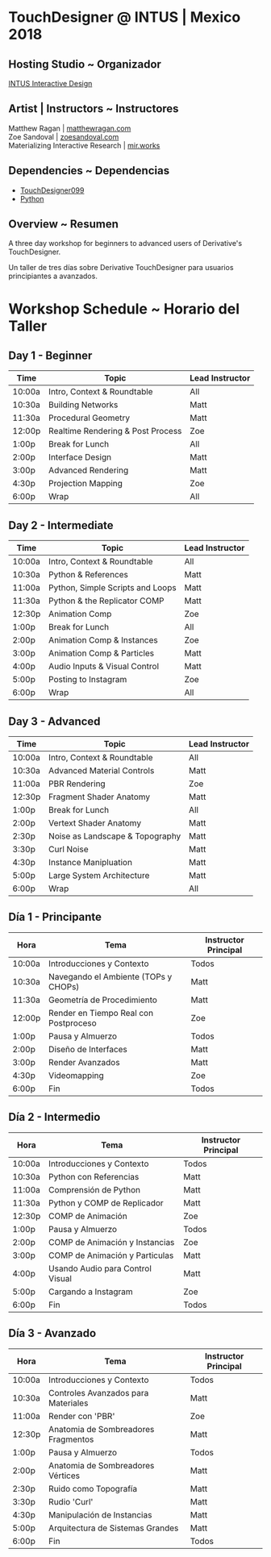 # TouchDesigner @ INTUS | Mexico 2018

## Hosting Studio   ~   Organizador
[INTUS Interactive Design](http://intus.tv/)

## Artist | Instructors   ~   Instructores
Matthew Ragan | [matthewragan.com](https://matthewragan.com)  
Zoe Sandoval | [zoesandoval.com](https://zoesandoval.com)  
Materializing Interactive Research | [mir.works](https://mir.works)

## Dependencies   ~   Dependencias
* [TouchDesigner099](https://www.derivative.ca/099/Downloads/)  
* [Python](https://www.python.org/)  

## Overview   ~   Resumen
A three day workshop for beginners to advanced users of Derivative's TouchDesigner.

Un taller de tres días sobre Derivative TouchDesigner para usuarios principiantes a avanzados.


# Workshop Schedule   ~   Horario del Taller

## Day 1 - Beginner
Time | Topic | Lead Instructor
-----|-------|-----------------
10:00a | Intro, Context & Roundtable | All
10:30a | Building Networks | Matt
11:30a | Procedural Geometry | Matt
12:00p | Realtime Rendering & Post Process | Zoe
1:00p | Break for Lunch | All
2:00p | Interface Design | Matt
3:00p | Advanced Rendering | Matt
4:30p | Projection Mapping | Zoe
6:00p | Wrap | All

## Day 2 - Intermediate
Time | Topic | Lead Instructor
-----|-------|-----------------
10:00a | Intro, Context & Roundtable | All
10:30a | Python & References | Matt
11:00a | Python, Simple Scripts and Loops | Matt
11:30a | Python & the Replicator COMP | Matt
12:30p | Animation Comp | Zoe
1:00p | Break for Lunch | All
2:00p | Animation Comp & Instances | Zoe
3:00p | Animation Comp & Particles | Matt
4:00p | Audio Inputs & Visual Control | Matt
5:00p | Posting to Instagram | Zoe
6:00p | Wrap | All

## Day 3 - Advanced
Time | Topic | Lead Instructor
-----|-------|-----------------
10:00a | Intro, Context & Roundtable | All
10:30a | Advanced Material Controls | Matt
11:00a | PBR Rendering | Zoe
12:30p | Fragment Shader Anatomy | Matt
1:00p | Break for Lunch | All
2:00p | Vertext Shader Anatomy | Matt
2:30p | Noise as Landscape & Topography | Matt
3:30p | Curl Noise | Matt
4:30p | Instance Manipluation | Matt
5:00p | Large System Architecture | Matt
6:00p | Wrap | All

## Día 1 - Principante
Hora | Tema | Instructor Principal
-----|-------|-----------------
10:00a | Introducciones y Contexto | Todos
10:30a | Navegando el Ambiente (TOPs y CHOPs) | Matt
11:30a | Geometría de Procedimiento | Matt
12:00p | Render en Tiempo Real con Postproceso | Zoe
1:00p | Pausa y Almuerzo | Todos
2:00p | Diseño de Interfaces | Matt
3:00p | Render Avanzados | Matt
4:30p | Videomapping | Zoe
6:00p | Fin | Todos

## Día 2 - Intermedio
Hora | Tema | Instructor Principal
-----|-------|-----------------
10:00a | Introducciones y Contexto | Todos
10:30a | Python con Referencias | Matt
11:00a | Comprensión de Python | Matt
11:30a | Python y COMP de Replicador | Matt
12:30p | COMP de Animación | Zoe
1:00p | Pausa y Almuerzo | Todos
2:00p | COMP de Animación y Instancias | Zoe
3:00p | COMP de Animación y Particulas | Matt
4:00p | Usando Audio para Control Visual | Matt
5:00p | Cargando a Instagram | Zoe
6:00p | Fin | Todos

## Día 3 - Avanzado
Hora | Tema | Instructor Principal
-----|-------|-----------------
10:00a | Introducciones y Contexto | Todos
10:30a | Controles Avanzados para Materiales | Matt
11:00a | Render con 'PBR' | Zoe
12:30p | Anatomia de Sombreadores Fragmentos | Matt
1:00p | Pausa y Almuerzo | Todos
2:00p | Anatomia de Sombreadores Vértices | Matt
2:30p | Ruido como Topografía | Matt
3:30p | Rudio 'Curl' | Matt
4:30p | Manipulación de Instancias | Matt
5:00p | Arquitectura de Sistemas Grandes | Matt
6:00p | Fin | Todos
